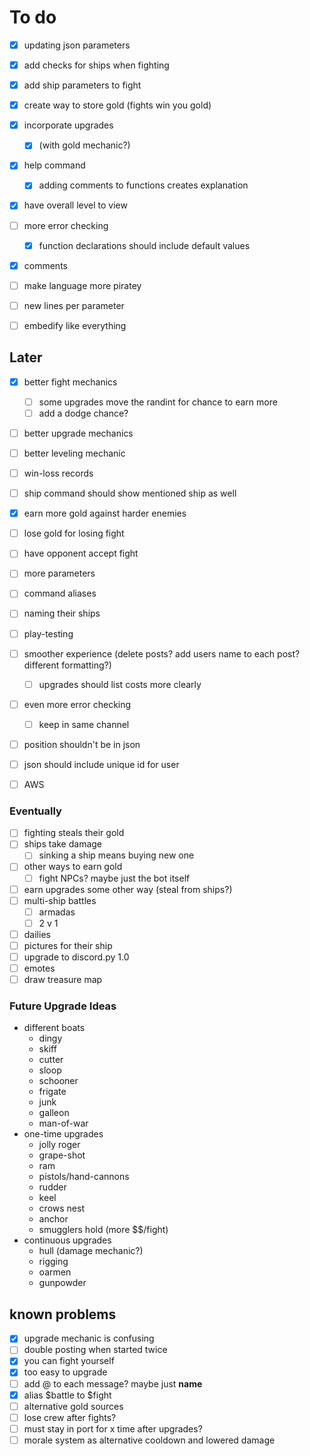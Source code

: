 # To do
- [x] updating json parameters
- [x] add checks for ships when fighting
- [x] add ship parameters to fight
- [x] create way to store gold (fights win you gold)
- [x] incorporate upgrades 
    - [x] (with gold mechanic?)
- [x] help command
    - [x] adding comments to functions creates explanation
- [x] have overall level to view
- [ ] more error checking
    - [x] function declarations should include default values 
- [x] comments
- [ ] make language more piratey
- [ ] new lines per parameter
- [ ] embedify like everything 


## Later
- [x] better fight mechanics
    - [ ] some upgrades move the randint for chance to earn more
    - [ ] add a dodge chance?
- [ ] better upgrade mechanics
- [ ] better leveling mechanic
- [ ] win-loss records
- [ ] ship command should show mentioned ship as well
- [x] earn more gold against harder enemies
- [ ] lose gold for losing fight
- [ ] have opponent accept fight
- [ ] more parameters
- [ ] command aliases
- [ ] naming their ships
- [ ] play-testing
- [ ] smoother experience (delete posts? add users name to each post? different formatting?)
    - [ ] upgrades should list costs more clearly
- [ ] even more error checking
    - [ ] keep in same channel
- [ ] position shouldn't be in json
- [ ] json should include unique id for user
- [ ] AWS


### Eventually
- [ ] fighting steals their gold
- [ ] ships take damage
    - [ ] sinking a ship means buying new one
- [ ] other ways to earn gold
    - [ ] fight NPCs? maybe just the bot itself
- [ ] earn upgrades some other way (steal from ships?)
- [ ] multi-ship battles
    - [ ] armadas
    - [ ] 2 v 1
- [ ] dailies
- [ ] pictures for their ship
- [ ] upgrade to discord.py 1.0
- [ ] emotes
- [ ] draw treasure map

### Future Upgrade Ideas
- different boats
    - dingy
    - skiff
    - cutter
    - sloop
    - schooner
    - frigate
    - junk
    - galleon
    - man-of-war
- one-time upgrades
    - jolly roger
    - grape-shot
    - ram
    - pistols/hand-cannons
    - rudder
    - keel
    - crows nest
    - anchor
    - smugglers hold (more $$/fight)
- continuous upgrades
    - hull (damage mechanic?)
    - rigging
    - oarmen
    - gunpowder
    
    
    
## known problems

- [x] upgrade mechanic is confusing
- [ ] double posting when started twice
- [x] you can fight yourself
- [x] too easy to upgrade
- [ ] add @ to each message? maybe just **name**
- [x] alias $battle to $fight
- [ ] alternative gold sources
- [ ] lose crew after fights?
- [ ] must stay in port for x time after upgrades?
- [ ] morale system as alternative cooldown and lowered damage

